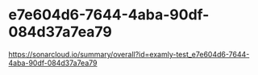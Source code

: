 # e7e604d6-7644-4aba-90df-084d37a7ea79
https://sonarcloud.io/summary/overall?id=examly-test_e7e604d6-7644-4aba-90df-084d37a7ea79
